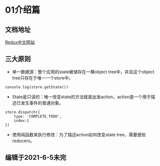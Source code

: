 # 01介绍篇
## 文档地址
[Redux中文网站](https://www.redux.org.cn/)

## 三大原则
- 单一数据源：整个应用的state被储存在一棵object tree中，并且这个object tree只存在于唯一一个store中。
```
console.log(store.getState())
```
- State是只读的：唯一改变state的方法就是出发action，action是一个用于描述已发生事件的普通对象。
```
store.dispatch({
    type: 'COMPLETE_TODO',
    index:1
})
```
- 使用纯函数来执行修改：为了描述action如何改变state tree，需要便些reducers。

## 编辑于2021-6-5未完